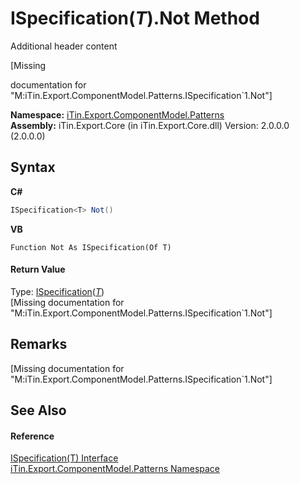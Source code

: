 # ISpecification(*T*).Not Method 
Additional header content 

\[Missing <summary> documentation for "M:iTin.Export.ComponentModel.Patterns.ISpecification`1.Not"\]

**Namespace:**&nbsp;<a href="N_iTin_Export_ComponentModel_Patterns">iTin.Export.ComponentModel.Patterns</a><br />**Assembly:**&nbsp;iTin.Export.Core (in iTin.Export.Core.dll) Version: 2.0.0.0 (2.0.0.0)

## Syntax

**C#**<br />
``` C#
ISpecification<T> Not()
```

**VB**<br />
``` VB
Function Not As ISpecification(Of T)
```


#### Return Value
Type: <a href="T_iTin_Export_ComponentModel_Patterns_ISpecification_1">ISpecification</a>(<a href="T_iTin_Export_ComponentModel_Patterns_ISpecification_1">*T*</a>)<br />\[Missing <returns> documentation for "M:iTin.Export.ComponentModel.Patterns.ISpecification`1.Not"\]

## Remarks
\[Missing <remarks> documentation for "M:iTin.Export.ComponentModel.Patterns.ISpecification`1.Not"\]

## See Also


#### Reference
<a href="T_iTin_Export_ComponentModel_Patterns_ISpecification_1">ISpecification(T) Interface</a><br /><a href="N_iTin_Export_ComponentModel_Patterns">iTin.Export.ComponentModel.Patterns Namespace</a><br />